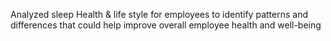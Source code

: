  Analyzed sleep Health & life style for employees to identify patterns and differences that could help improve overall employee health and well-being 
